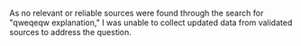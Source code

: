 As no relevant or reliable sources were found through the search for "qweqeqw explanation," I was unable to collect updated data from validated sources to address the question.